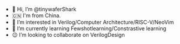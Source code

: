 - 👋 Hi, I’m @tinywaferShark
- :cn: I'm from China.
- 👀 I’m interested in  Verilog/Computer Architecture/RISC-V/NeoVim
- :office:  I’m currently learning Fewshotlearning/Constrastive learning
- :wink: I’m looking to collaborate on VerilogDesign 


<!---
tinywaferShark/tinywaferShark is a ✨ special ✨ repository because its `README.md` (this file) appears on your GitHub profile.
You can click the Preview link to take a look at your changes.
--->
